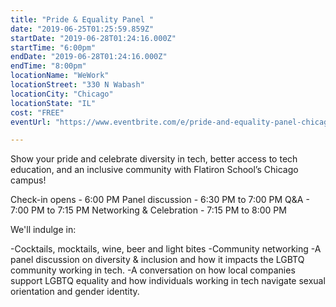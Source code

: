 ```yaml
---
title: "Pride & Equality Panel "
date: "2019-06-25T01:25:59.859Z"
startDate: "2019-06-28T01:24:16.000Z"
startTime: "6:00pm"
endDate: "2019-06-28T01:24:16.000Z"
endTime: "8:00pm"
locationName: "WeWork"
locationStreet: "330 N Wabash"
locationCity: "Chicago"
locationState: "IL"
cost: "FREE"
eventUrl: "https://www.eventbrite.com/e/pride-and-equality-panel-chicago-tickets-62799065696"

---
```


Show your pride and celebrate diversity in tech, better access to tech education, and an inclusive community with Flatiron School’s Chicago campus!

Check-in opens - 6:00 PM
Panel discussion - 6:30 PM to 7:00 PM
Q&A - 7:00 PM to 7:15 PM
Networking & Celebration - 7:15 PM to 8:00 PM

We'll indulge in:

-Cocktails, mocktails, wine, beer and light bites
-Community networking
-A panel discussion on diversity & inclusion and how it impacts the LGBTQ community working in tech.
-A conversation on how local companies support LGBTQ equality and how individuals working in tech navigate sexual orientation and gender identity.


